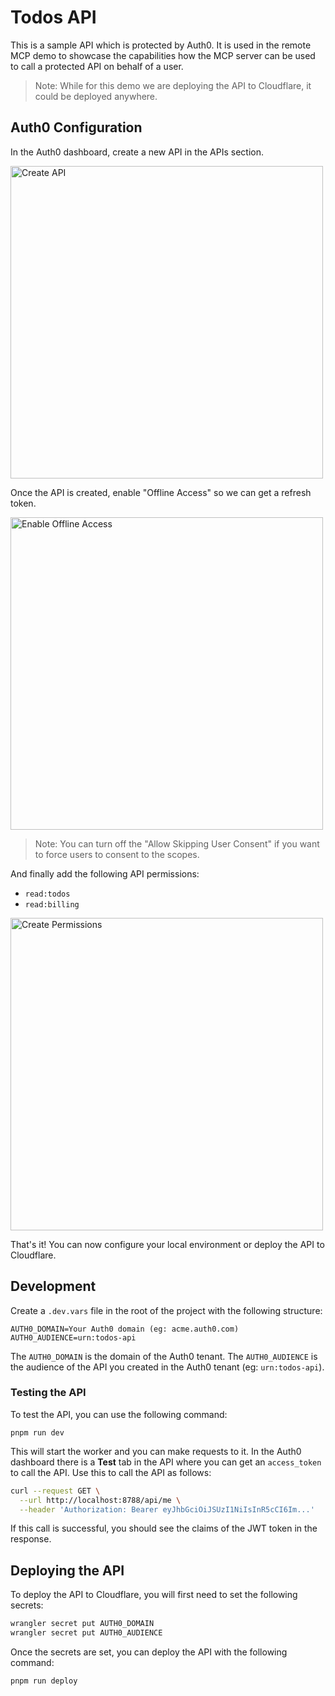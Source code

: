 # Todos API

This is a sample API which is protected by Auth0. It is used in the remote MCP demo to showcase the capabilities how the MCP server can be used to call a protected API on behalf of a user.

> Note: While for this demo we are deploying the API to Cloudflare, it could be deployed anywhere.

## Auth0 Configuration

In the Auth0 dashboard, create a new API in the APIs section.

<img src="../../docs/create-api.jpg" width="500" alt="Create API">

Once the API is created, enable "Offline Access" so we can get a refresh token.

<img src="../../docs/offline-access.jpg" width="500" alt="Enable Offline Access">

> Note: You can turn off the "Allow Skipping User Consent" if you want to force users to consent to the scopes.

And finally add the following API permissions:

- `read:todos`
- `read:billing`

<img src="../../docs/create-permissions.jpg" width="500" alt="Create Permissions">

That's it! You can now configure your local environment or deploy the API to Cloudflare.

## Development

Create a `.dev.vars` file in the root of the project with the following structure:

```
AUTH0_DOMAIN=Your Auth0 domain (eg: acme.auth0.com)
AUTH0_AUDIENCE=urn:todos-api
```

The `AUTH0_DOMAIN` is the domain of the Auth0 tenant. The `AUTH0_AUDIENCE` is the audience of the API you created in the Auth0 tenant (eg: `urn:todos-api`).

### Testing the API

To test the API, you can use the following command:

```
pnpm run dev
```

This will start the worker and you can make requests to it. In the Auth0 dashboard there is a **Test** tab in the API where you can get an `access_token` to call the API. Use this to call the API as follows:

```bash
curl --request GET \
  --url http://localhost:8788/api/me \
  --header 'Authorization: Bearer eyJhbGciOiJSUzI1NiIsInR5cCI6Im...'
```

If this call is successful, you should see the claims of the JWT token in the response.

## Deploying the API

To deploy the API to Cloudflare, you will first need to set the following secrets:

```bash
wrangler secret put AUTH0_DOMAIN
wrangler secret put AUTH0_AUDIENCE
```

Once the secrets are set, you can deploy the API with the following command:

```bash
pnpm run deploy
```
